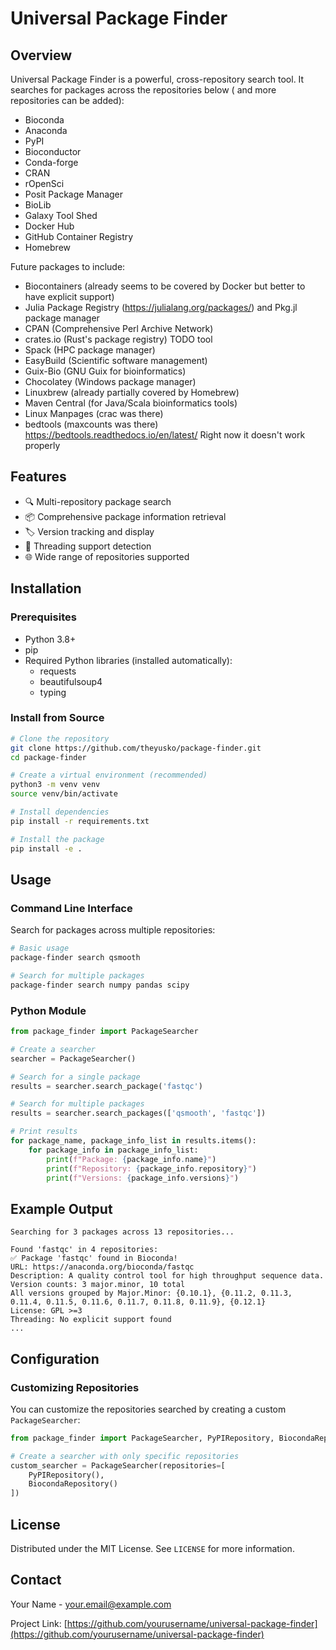 # Universal Package Finder

## Overview

Universal Package Finder is a powerful, cross-repository search tool. It searches for packages across the repositories below ( and more repositories can be added):

- Bioconda
- Anaconda
- PyPI
- Bioconductor
- Conda-forge
- CRAN
- rOpenSci
- Posit Package Manager
- BioLib
- Galaxy Tool Shed
- Docker Hub
- GitHub Container Registry
- Homebrew

Future packages to include: 
- Biocontainers (already seems to be covered by Docker but better to have explicit support)
- Julia Package Registry (https://julialang.org/packages/) and Pkg.jl package manager
- CPAN (Comprehensive Perl Archive Network)
- crates.io (Rust's package registry) TODO tool
- Spack (HPC package manager)
- EasyBuild (Scientific software management)
- Guix-Bio (GNU Guix for bioinformatics)
- Chocolatey (Windows package manager)
- Linuxbrew (already partially covered by Homebrew)
- Maven Central (for Java/Scala bioinformatics tools)
- Linux Manpages (crac was there)
- bedtools (maxcounts was there) https://bedtools.readthedocs.io/en/latest/ Right now it doesn't work properly

## Features

- 🔍 Multi-repository package search
- 📦 Comprehensive package information retrieval
- 🏷️ Version tracking and display
- 🧵 Threading support detection
- 🌐 Wide range of repositories supported

## Installation

### Prerequisites

- Python 3.8+
- pip
- Required Python libraries (installed automatically):
  - requests
  - beautifulsoup4
  - typing

### Install from Source

```bash
# Clone the repository
git clone https://github.com/theyusko/package-finder.git
cd package-finder

# Create a virtual environment (recommended)
python3 -m venv venv
source venv/bin/activate

# Install dependencies
pip install -r requirements.txt

# Install the package
pip install -e .
```

## Usage

### Command Line Interface

Search for packages across multiple repositories:

```bash
# Basic usage
package-finder search qsmooth

# Search for multiple packages
package-finder search numpy pandas scipy
```

### Python Module

```python
from package_finder import PackageSearcher

# Create a searcher
searcher = PackageSearcher()

# Search for a single package
results = searcher.search_package('fastqc')

# Search for multiple packages
results = searcher.search_packages(['qsmooth', 'fastqc'])

# Print results
for package_name, package_info_list in results.items():
    for package_info in package_info_list:
        print(f"Package: {package_info.name}")
        print(f"Repository: {package_info.repository}")
        print(f"Versions: {package_info.versions}")
```

## Example Output

```
Searching for 3 packages across 13 repositories...

Found 'fastqc' in 4 repositories:
✅ Package 'fastqc' found in Bioconda!
URL: https://anaconda.org/bioconda/fastqc
Description: A quality control tool for high throughput sequence data.
Version counts: 3 major.minor, 10 total
All versions grouped by Major.Minor: {0.10.1}, {0.11.2, 0.11.3, 0.11.4, 0.11.5, 0.11.6, 0.11.7, 0.11.8, 0.11.9}, {0.12.1}
License: GPL >=3
Threading: No explicit support found
...
```

## Configuration

### Customizing Repositories

You can customize the repositories searched by creating a custom `PackageSearcher`:

```python
from package_finder import PackageSearcher, PyPIRepository, BiocondaRepository

# Create a searcher with only specific repositories
custom_searcher = PackageSearcher(repositories=[
    PyPIRepository(),
    BiocondaRepository()
])
```

## License

Distributed under the MIT License. See `LICENSE` for more information.

## Contact

Your Name - your.email@example.com

Project Link: [https://github.com/yourusername/universal-package-finder](https://github.com/yourusername/universal-package-finder)
